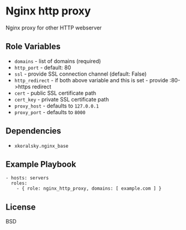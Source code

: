 Nginx http proxy
=================


Nginx proxy for other HTTP webserver

Role Variables
--------------

- `domains` - list of domains (required)
- `http_port` - default: 80
- `ssl` - provide SSL connection channel (default: False)
- `http_redirect` - if both above variable and this is set - provide :80->https redirect
- `cert` - public SSL certificate path 
- `cert_key` - private SSL certificate path
- `proxy_host` - defaults to `127.0.0.1`
- `proxy_port` - defaults to `8000`

Dependencies
------------

- `xkoralsky.nginx_base`

Example Playbook
----------------

    - hosts: servers
      roles:
        - { role: nginx_http_proxy, domains: [ example.com ] }

License
-------

BSD
